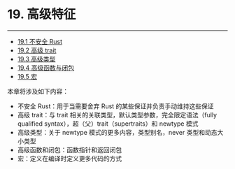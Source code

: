 # 19. 高级特征
---

- [19.1 不安全 Rust](./19.1-不安全%20Rust.md)
- [19.2 高级 trait](./19.2-高级%20trait.md)
- [19.3 高级类型](./19.3-高级类型.md)
- [19.4 高级函数与闭包](./19.4-高级函数与闭包.md)
- [19.5 宏](./19.5-宏.md)

本章将涉及如下内容：

- 不安全 Rust：用于当需要舍弃 Rust 的某些保证并负责手动维持这些保证
- 高级 trait：与 trait 相关的关联类型，默认类型参数，完全限定语法（fully qualified syntax），超（父）trait（supertraits）和 newtype 模式
- 高级类型：关于 newtype 模式的更多内容，类型别名，never 类型和动态大小类型
- 高级函数和闭包：函数指针和返回闭包
- 宏：定义在编译时定义更多代码的方式
